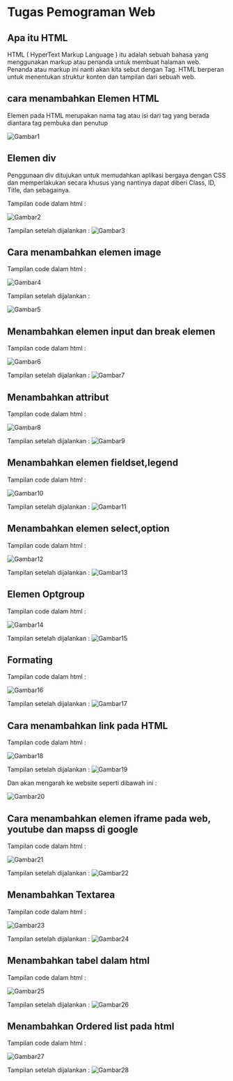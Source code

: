# Tugas Pemograman Web
## Apa itu HTML
HTML ( HyperText Markup Language ) itu adalah sebuah bahasa yang menggunakan markup atau penanda
untuk membuat halaman web. Penanda atau markup ini nanti akan kita sebut dengan Tag.
HTML berperan untuk menentukan struktur konten dan tampilan dari sebuah web.

## cara menambahkan Elemen HTML
Elemen pada HTML merupakan nama tag atau isi dari tag yang berada diantara tag pembuka dan penutup<p>
![Gambar1](img1.png)
## Elemen div
Penggunaan div ditujukan untuk memudahkan aplikasi bergaya dengan CSS dan memperlakukan
secara khusus yang nantinya dapat diberi Class, ID, Title, dan sebagainya.<p>
Tampilan code dalam html : <p>
![Gambar2](img2.png) <p>
Tampilan setelah dijalankan :
![Gambar3](img3.png) <p>
## Cara menambahkan elemen image
Tampilan code dalam html : <p>
![Gambar4](img4.png) <p>
Tampilan setelah dijalankan : <p>
![Gambar5](img5.png) <p>
## Menambahkan elemen input dan break elemen
Tampilan code dalam html : <p>
![Gambar6](img6.png) <p>
Tampilan setelah dijalankan :
![Gambar7](img7.png) <p>
## Menambahkan attribut
Tampilan code dalam html : <p>
![Gambar8](img8.png) <p>
Tampilan setelah dijalankan :
![Gambar9](img9.png) <p>
## Menambahkan elemen fieldset,legend
Tampilan code dalam html : <p>
![Gambar10](img10.png) <p>
Tampilan setelah dijalankan :
![Gambar11](img11.png) <p>
## Menambahkan elemen select,option
Tampilan code dalam html : <p>
![Gambar12](img12.png) <p>
Tampilan setelah dijalankan :
![Gambar13](img13.png) <p>
## Elemen Optgroup
Tampilan code dalam html : <p>
![Gambar14](img14.png) <p>
Tampilan setelah dijalankan :
![Gambar15](img15.png) <p>
## Formating
Tampilan code dalam html : <p>
![Gambar16](img16.png) <p>
Tampilan setelah dijalankan :
![Gambar17](img17.png) <p>
## Cara menambahkan link pada HTML
Tampilan code dalam html : <p>
![Gambar18](img18.png) <p>
Tampilan setelah dijalankan :
![Gambar19](img19.png) <p>
Dan akan mengarah ke website seperti dibawah ini : <p>
![Gambar20](img20.png) <p>
## Cara menambahkan elemen iframe pada web, youtube dan mapss di google
Tampilan code dalam html : <p>
![Gambar21](img21.png) <p>
Tampilan setelah dijalankan :
![Gambar22](img22.png) <p>
##  Menambahkan Textarea
Tampilan code dalam html : <p>
![Gambar23](img23.png) <p>
Tampilan setelah dijalankan :
![Gambar24](img24.png) <p>
## Menambahkan tabel dalam html
Tampilan code dalam html : <p>
![Gambar25](img25.png) <p>
Tampilan setelah dijalankan :
![Gambar26](img26.png) <p>
## Menambahkan Ordered list pada html
Tampilan code dalam html : <p>
![Gambar27](img27.png) <p>
Tampilan setelah dijalankan :
![Gambar28](img28.png) <p>

